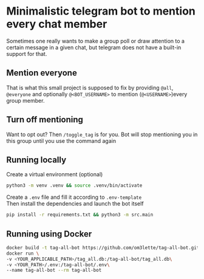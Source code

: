 # Minimalistic telegram bot to mention every chat member
Sometimes one really wants to make a group poll or draw attention to a certain message in a given chat,
but telegram does not have a built-in support for that.  

## Mention everyone
That is what this small project is supposed to fix by providing
`@all`, `@everyone` and optionally `@<BOT_USERNAME>` to mention (`@<USERNAME>`)every group member.

## Turn off mentioning
Want to opt out? Then `/toggle_tag` is for you. Bot will stop mentioning you in this group until you use the command again
## Running locally
Create a virtual environment (optional)
```bash
python3 -m venv .venv && source .venv/bin/activate
```
Create a `.env` file and fill it according to `.env-template`\
Then install the dependencies and launch the bot itself
```bash
pip install -r requirements.txt && python3 -m src.main
```
## Running using Docker
```bash
docker build -t tag-all-bot https://github.com/om3lette/tag-all-bot.git &&\
docker run \
-v <YOUR_APPLICABLE_PATH>/tag_all.db:/tag-all-bot/tag_all.db\
-v <YOUR_PATH>/.env:/tag-all-bot/.env\
--name tag-all-bot --rm tag-all-bot
```